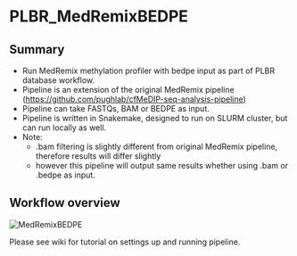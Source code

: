 # PLBR_MedRemixBEDPE

## Summary

- Run MedRemix methylation profiler with bedpe input as part of PLBR database workflow.
- Pipeline is an extension of the original MedRemix pipeline (https://github.com/pughlab/cfMeDIP-seq-analysis-pipeline)
- Pipeline can take FASTQs, BAM or BEDPE as input.
- Pipeline is written in Snakemake, designed to run on SLURM cluster, but can run locally as well.
- Note: 
  - .bam filtering is slightly different from original MedRemix pipeline, therefore results will differ slightly
  - however this pipeline will output same results whether using .bam or .bedpe as input.

## Workflow overview

![MedRemixBEDPE](https://user-images.githubusercontent.com/98410560/168604501-ce838357-b058-4df8-b6f7-cd4c1293e22d.png)

Please see wiki for tutorial on settings up and running pipeline.

